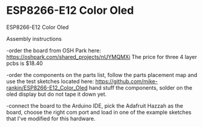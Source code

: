 # ESP8266-E12 Color Oled
ESP8266-E12 Color Oled

Assembly instructions

-order the board from OSH Park here: https://oshpark.com/shared_projects/nUYMQMXi The price for three 4 layer pcbs is $18.40

-order the components on the parts list, follow the parts placement map and use the test sketches located here: https://github.com/mike-rankin/ESP8266-E12_Color_Oled hand stuff the components, solder on the oled display but do not tape it down yet.

-connect the board to the Arduino IDE, pick the Adafruit Hazzah as the board, choose the right com port and load in one of the example sketches that I've modified for this hardware.
